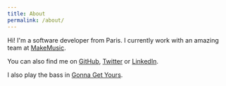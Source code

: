 ```yaml
---
title: About
permalink: /about/
---
```


Hi! I'm a software developer from Paris. I currently work with an amazing team at [MakeMusic](http://www.makemusic.com/).

You can also find me on [GitHub](https://github.com/julienXX), [Twitter](https://twitter.com/julienXX) or [LinkedIn](https://fr.linkedin.com/in/blanchardjulien).

I also play the bass in [Gonna Get Yours](https://gonna-get-yours.bandcamp.com).
